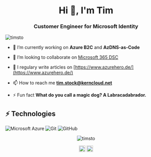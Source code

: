 <h1 align="center">Hi 👋, I'm Tim</h1>
<h3 align="center">Customer Engineer for Microsoft Identity</h3>
<p align="left"> <img src="https://komarev.com/ghpvc/?username=timsto" alt="timsto" /> </p>

- 🔭 I’m currently working on **Azure B2C** and **AzDNS-as-Code**

- 👯 I’m looking to collaborate on [Microsoft 365 DSC](https://github.com/microsoft/Microsoft365DSC)

- 📝 I regulary write articles on [https://www.azurehero.de/](https://www.azurehero.de/)

- 📫 How to reach me **tim.stock@kerncloud.net**

- ⚡ Fun fact **What do you call a magic dog? A Labracadabrador.**



## ⚡ Technologies

![Microsoft Azure](https://img.shields.io/badge/Microsoft%20Azure-232F7E?style=flat-square&logo=microsoft-azure)
![Git](https://img.shields.io/badge/-Git-black?style=flat-square&logo=git)
![GitHub](https://img.shields.io/badge/-GitHub-181717?style=flat-square&logo=github)

<p align="center"> <img src="https://github-readme-stats.vercel.app/api?username=timsto&show_icons=true" alt="timsto" /> </p>

<p align="center">
<a href="https://twitter.com/ti_stock" target="blank"><img align="center" src="https://cdn.jsdelivr.net/npm/simple-icons@3.0.1/icons/twitter.svg" alt="ti_stock" height="20" width="20" /></a>
<a href="https://linkedin.com/in/tim-stock" target="blank"><img align="center" src="https://cdn.jsdelivr.net/npm/simple-icons@3.0.1/icons/linkedin.svg" alt="tim-stock" height="20" width="20" /></a>
</p>
